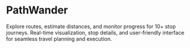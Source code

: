 # PathWander
Explore routes, estimate distances, and monitor progress for 10+ stop journeys. Real-time visualization, stop details, and user-friendly interface for seamless travel planning and execution.
